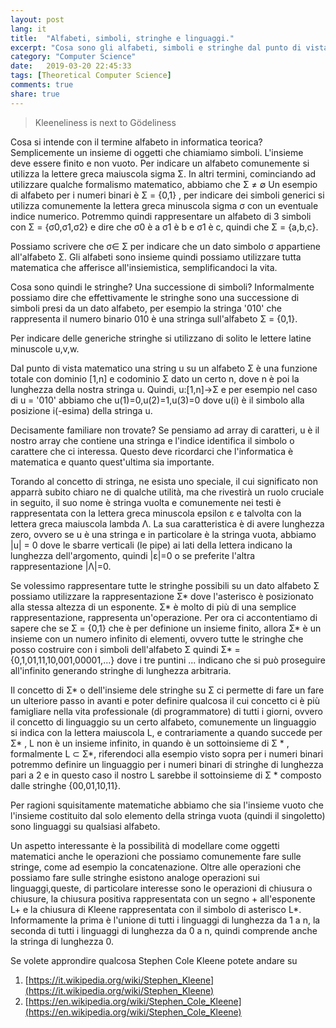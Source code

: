 ```yaml
---
layout: post
lang: it
title:  "Alfabeti, simboli, stringhe e linguaggi."
excerpt: "Cosa sono gli alfabeti, simboli e stringhe dal punto di vista dell'informatica teorica."
category: "Computer Science"
date:   2019-03-20 22:45:33
tags: [Theoretical Computer Science]
comments: true
share: true
---
```


> Kleeneliness is next to Gödeliness 

Cosa si intende con il termine alfabeto in informatica teorica? 
Semplicemente un insieme di oggetti che chiamiamo simboli. L'insieme deve essere finito e non vuoto.
Per indicare un alfabeto comunemente si utilizza la lettere greca maiuscola sigma &Sigma;.
In altri termini, cominciando ad utilizzare qualche formalismo matematico, abbiamo che &Sigma; &ne; &empty;
Un esempio di alfabeto per i numeri binari è  &Sigma; = {0,1} , per indicare dei simboli generici si utilizza comunemente la lettera greca minuscola sigma &sigma; con un eventuale indice numerico.
Potremmo quindi rappresentare un alfabeto di 3 simboli con  &Sigma; = {&sigma;0,&sigma;1,&sigma;2} e dire che &sigma;0 è a &sigma;1 è b e &sigma;1 è c, quindi che &Sigma; = {a,b,c}.

Possiamo scrivere che &sigma;&isin; &Sigma; per indicare che un dato simbolo &sigma; appartiene all'alfabeto &Sigma;. Gli alfabeti sono insieme quindi possiamo utilizzare tutta matematica che afferisce all'insiemistica, semplificandoci la vita.

Cosa sono quindi le stringhe? Una successione di simboli? Informalmente possiamo dire che effettivamente le stringhe sono una successione di simboli presi da un dato alfabeto, per esempio la stringa '010' che rappresenta il numero binario 010 è una stringa sull'alfabeto 
&Sigma; = {0,1}. 

Per indicare delle generiche stringhe si utilizzano di solito le lettere latine minuscole u,v,w. 

Dal punto di vista matematico una string u su un alfabeto &Sigma; è una funzione totale con dominio [1,n] e codominio &Sigma; dato un certo n, dove n è poi la lunghezza della nostra stringa u.
Quindi, u:[1,n]->&Sigma; e per esempio nel caso di u = '010' abbiamo che u(1)=0,u(2)=1,u(3)=0 dove u(i) è il simbolo alla posizione i(-esima) della stringa u.

Decisamente familiare non trovate? Se pensiamo ad array di caratteri, u è il nostro array che contiene una stringa e l'indice identifica il simbolo o carattere che ci interessa. Questo deve ricordarci che l'informatica è matematica e quanto quest'ultima sia importante.

Torando al concetto di stringa, ne esista uno speciale, il cui significato non apparrà subito chiaro ne di qualche utilità, ma che rivestirà un ruolo cruciale in seguito, il suo nome è stringa vuolta e comunemente nei testi è rappresentata con la lettera greca minuscola epsilon &epsilon; e talvolta con la lettera greca maiuscola lambda &Lambda;. La sua caratteristica è di avere lunghezza zero, ovvero se u è una stringa e in particolare è la stringa vuota, abbiamo \|u\| = 0 dove le sbarre verticali (le pipe) ai lati della lettera indicano la lunghezza dell'argomento, quindi \|&epsilon;\|=0 o se preferite l'altra rappresentazione \|&Lambda;\|=0.

Se volessimo rappresentare tutte le stringhe possibili su un dato alfabeto &Sigma; possiamo utilizzare la rappresentazione &Sigma;* dove l'asterisco è posizionato alla stessa altezza di un esponente. &Sigma;* è molto di più di una semplice rappresentazione, rappresenta un'operazione. Per ora ci accontentiamo di sapere che se &Sigma; = {0,1} che è per definione un insieme finito, allora &Sigma;* è un insieme con un numero infinito di elementi, ovvero tutte le stringhe che posso costruire con i simboli dell'alfabeto &Sigma; quindi &Sigma;* = {0,1,01,11,10,001,00001,...} dove i tre puntini ... indicano che si può proseguire all'infinito generando stringhe di lunghezza arbitraria.

Il concetto di &Sigma;* o dell'insieme dele stringhe su &Sigma; ci permette di fare un fare un ulteriore passo in avanti e poter definire qualcosa il cui concetto ci è più famigliare nella vita professionale (di programmatore) di tutti i giorni, ovvero il concetto di linguaggio su un certo alfabeto, comunemente un linguaggio si indica con la lettera maiuscola L, e contrariamente a quando succede per &Sigma;* , L non è un insieme infinito, in quando è un sottoinsieme di 
&Sigma; * , formalmente L &sub; &Sigma;*, riferendoci alla esempio visto sopra per i numeri binari potremmo definire un linguaggio per i numeri binari di stringhe di lunghezza pari a 2 e in questo caso il nostro L sarebbe il sottoinsieme di &Sigma; * composto dalle stringhe {00,01,10,11}.

Per ragioni squisitamente matematiche abbiamo che sia l'insieme vuoto che l'insieme costituito dal solo elemento della stringa vuota (quindi il singoletto) sono linguaggi su qualsiasi alfabeto.

Un aspetto interessante è la possibilità di modellare come oggetti matematici anche le operazioni che possiamo comunemente fare sulle stringe, come ad esempio la concatenazione.
Oltre alle operazioni che possiamo fare sulle stringhe esistono analoge operazioni sui linguaggi,queste, di particolare interesse sono le operazioni di chiusura o chiusure, la chiusura positiva rappresentata con un segno + all'esponente L+ e la chiusura di Kleene rappresentata con il simbolo di asterisco L*. Informamente la prima è l'unione di tutti i linguaggi di lunghezza da 1 a n, la seconda di tutti i linguaggi di lunghezza da 0 a n, quindi comprende anche la stringa di lunghezza 0.

Se volete approndire qualcosa Stephen Cole Kleene potete andare su
1. [https://it.wikipedia.org/wiki/Stephen_Kleene](https://it.wikipedia.org/wiki/Stephen_Kleene)
2. [https://en.wikipedia.org/wiki/Stephen_Cole_Kleene](https://en.wikipedia.org/wiki/Stephen_Cole_Kleene)
